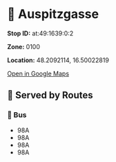 # 🚉 Auspitzgasse


**Stop ID:** at:49:1639:0:2

**Zone:** 0100

**Location:** 48.2092114, 16.50022819

[Open in Google Maps](https://www.google.com/maps?q=48.2092114,16.50022819)

## 🚆 Served by Routes

### 🚌 Bus
- 98A
- 98A
- 98A
- 98A